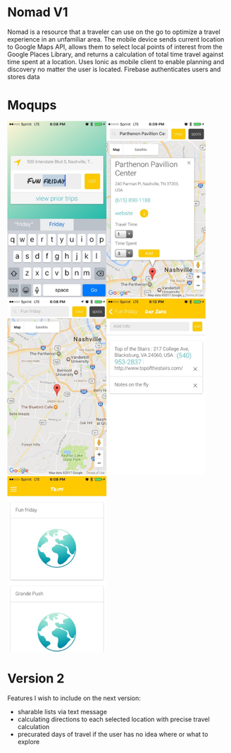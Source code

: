 # Nomad V1
Nomad is a resource that a traveler can use on the go to optimize a travel experience in an unfamiliar area.
The mobile device sends current location to Google Maps API, allows them to select local points of interest from the Google Places Library, and returns a calculation of total time travel against time spent at a location.
Uses Ionic as mobile client to enable planning and discovery no matter the user is located.
Firebase authenticates users and stores data

# Moqups

<img src="www/img/createday.jpg" height="400px" margin="5px"><img src="www/img/infowindow.jpg" height="400px" margin="5px"><img src="www/img/mapview.jpg" height="400px" margin="5px"><img src="www/img/notes.jpg" height="400px" margin="5px"><img src="www/img/priortrips.jpg" height="400px" margin="5px">

# Version 2
Features I wish to include on the next version:
 - sharable lists via text message 
 - calculating directions to each selected location with precise travel calculation
 - precurated days of travel if the user has no idea where or what to explore

